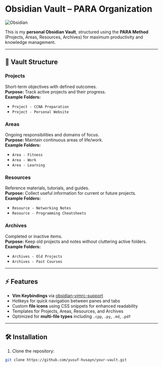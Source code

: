 # Obsidian Vault – PARA Organization

![Obsidian](https://upload.wikimedia.org/wikipedia/commons/3/34/Obsidian_Logo.svg)

This is my **personal Obsidian Vault**, structured using the **PARA Method** (Projects, Areas, Resources, Archives) for maximum productivity and knowledge management.

---

## 📂 Vault Structure

### Projects
Short-term objectives with defined outcomes.  
**Purpose:** Track active projects and their progress.  
**Example Folders:**  
- `Project - CCNA Preparation`  
- `Project - Personal Website`

### Areas
Ongoing responsibilities and domains of focus.  
**Purpose:** Maintain continuous areas of life/work.  
**Example Folders:**  
- `Area - Fitness`  
- `Area - Work`  
- `Area - Learning`

### Resources
Reference materials, tutorials, and guides.  
**Purpose:** Collect useful information for current or future projects.  
**Example Folders:**  
- `Resource - Networking Notes`  
- `Resource - Programming Cheatsheets`

### Archives
Completed or inactive items.  
**Purpose:** Keep old projects and notes without cluttering active folders.  
**Example Folders:**  
- `Archives - Old Projects`  
- `Archives - Past Courses`

---

## ⚡ Features

- **Vim Keybindings** via [obsidian-vimrc-support](https://github.com/liu-kai/obsidian-vimrc-support)  
- Hotkeys for quick navigation between panes and tabs  
- Custom **file icons** using CSS snippets for enhanced readability  
- Templates for Projects, Areas, Resources, and Archives  
- Optimized for **multi-file types** including `.cpp`, `.py`, `.md`, `.pdf`  

---

## 🛠️ Installation

1. Clone the repository:
```bash
git clone https://github.com/yusuf-husayn/your-vault.git
